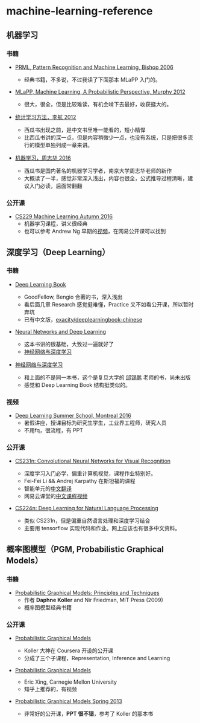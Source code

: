 # machine-learning-reference

## 机器学习

### 书籍
- [PRML, Pattern Recognition and Machine Learning, Bishop 2006](https://www.microsoft.com/en-us/research/people/cmbishop/)
  - 经典书籍，不多说，不过我读了下面那本 MLaPP 入门的。
  
- [MLaPP, Machine Learning, A Probabilistic Perspective, Murphy 2012](http://www.cs.ubc.ca/~murphyk/MLbook/)
  - 很大，很全，但是比较难读，有机会啃下去最好，收获挺大的。
  
- [统计学习方法，李航 2012](https://book.douban.com/subject/10590856/)
  - 西瓜书出现之前，是中文书里唯一能看的，短小精悍
  - 比西瓜书讲的深一点，但是内容稍微少一点，也没有系统，只是把很多流行的模型单独列成一章来讲。
  
- [机器学习，周志华 2016](http://cs.nju.edu.cn/zhouzh/zhouzh.files/publication/MLbook2016.htm)
  - 西瓜书是国内著名的机器学习学者，南京大学周志华老师的新作
  - 大概读了一半，感觉非常深入浅出，内容也很全，公式推导过程清晰，建议入门必读，后面常翻翻
  
### 公开课
- [CS229 Machine Learning Autumn 2016](http://cs229.stanford.edu/)
  - 机器学习课程，讲义很经典
  - 也可以参考 Andrew Ng 早期的[视频](http://open.163.com/special/opencourse/machinelearning.html)，在网易公开课可以找到


## 深度学习（Deep Learning）

### 书籍
- [Deep Learning Book](http://www.deeplearningbook.org/)
  - GoodFellow, Bengio 合著的书，深入浅出
  - 看后面几章 Research 感觉挺难懂，Practice 又不如看公开课，所以暂时弃坑
  - 已有中文版，[exacity/deeplearningbook-chinese](https://github.com/exacity/deeplearningbook-chinese)

- [Neural Networks and Deep Learning](http://neuralnetworksanddeeplearning.com/)
  - 这本书讲的很基础，大致过一遍就好了
  - [神经网络与深度学习](https://www.gitbook.com/book/tigerneil/neural-networks-and-deep-learning-zh/details)
  
- [神经网络与深度学习](https://github.com/nndl/nndl.github.io)
  - 和上面的不是同一本书，这个是复旦大学的 [邱锡鹏](http://nlp.fudan.edu.cn/xpqiu/) 老师的书，尚未出版
  - 感觉和 Deep Learning Book 结构挺类似的。

### 视频
- [Deep Learning Summer School, Montreal 2016](http://videolectures.net/deeplearning2016_montreal/)
  - 暑假讲座，授课目标为研究生学生，工业界工程师，研究人员
  - 不用fq，很流程，有 PPT
  
### 公开课
- [CS231n: Convolutional Neural Networks for Visual Recognition](http://cs231n.stanford.edu/)
  - 深度学习入门必学，偏重计算机视觉，课程作业特别好。
  - Fei-Fei Li && Andrej Karpathy 在斯坦福的课程
  - 智能单元的[中文翻译](https://zhuanlan.zhihu.com/p/21930884?refer=intelligentunit)
  - 网易云课堂的[中文课程视频](http://study.163.com/course/introduction/1003223001.htm#/courseDetail)

- [CS224n: Deep Learning for Natural Language Processing](http://web.stanford.edu/class/cs224n/)
  - 类似 CS231n，但是偏重自然语言处理和深度学习结合
  - 主要用 tensorflow 实现代码和作业。网上应该也有很多中文资料。
  

## 概率图模型（PGM, Probabilistic Graphical Models）

### 书籍
- [Probabilistic Graphical Models: Principles and Techniques](http://pgm.stanford.edu/) 
  - 作者 **Daphne Koller** and Nir Friedman, MIT Press (2009)
  - 概率图模型经典书籍

### 公开课
- [Probabilistic Graphical Models](https://www.coursera.org/specializations/probabilistic-graphical-models)
  - Koller 大神在 Coursera 开设的公开课
  - 分成了三个子课程，Representation, Inference and Learning

- [Probabilistic Graphical Models](http://www.cs.cmu.edu/~epxing/Class/10708-14/lecture.html)
  - Eric Xing, Carnegie Mellon University
  - 知乎上推荐的，有视频
  
- [Probabilistic Graphical Models Spring 2013](http://cs.nyu.edu/~dsontag/courses/pgm13/)
  - 非常好的公开课，**PPT 很不错**，参考了 Koller 的那本书
